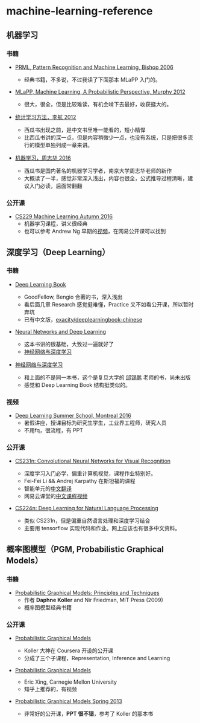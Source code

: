 # machine-learning-reference

## 机器学习

### 书籍
- [PRML, Pattern Recognition and Machine Learning, Bishop 2006](https://www.microsoft.com/en-us/research/people/cmbishop/)
  - 经典书籍，不多说，不过我读了下面那本 MLaPP 入门的。
  
- [MLaPP, Machine Learning, A Probabilistic Perspective, Murphy 2012](http://www.cs.ubc.ca/~murphyk/MLbook/)
  - 很大，很全，但是比较难读，有机会啃下去最好，收获挺大的。
  
- [统计学习方法，李航 2012](https://book.douban.com/subject/10590856/)
  - 西瓜书出现之前，是中文书里唯一能看的，短小精悍
  - 比西瓜书讲的深一点，但是内容稍微少一点，也没有系统，只是把很多流行的模型单独列成一章来讲。
  
- [机器学习，周志华 2016](http://cs.nju.edu.cn/zhouzh/zhouzh.files/publication/MLbook2016.htm)
  - 西瓜书是国内著名的机器学习学者，南京大学周志华老师的新作
  - 大概读了一半，感觉非常深入浅出，内容也很全，公式推导过程清晰，建议入门必读，后面常翻翻
  
### 公开课
- [CS229 Machine Learning Autumn 2016](http://cs229.stanford.edu/)
  - 机器学习课程，讲义很经典
  - 也可以参考 Andrew Ng 早期的[视频](http://open.163.com/special/opencourse/machinelearning.html)，在网易公开课可以找到


## 深度学习（Deep Learning）

### 书籍
- [Deep Learning Book](http://www.deeplearningbook.org/)
  - GoodFellow, Bengio 合著的书，深入浅出
  - 看后面几章 Research 感觉挺难懂，Practice 又不如看公开课，所以暂时弃坑
  - 已有中文版，[exacity/deeplearningbook-chinese](https://github.com/exacity/deeplearningbook-chinese)

- [Neural Networks and Deep Learning](http://neuralnetworksanddeeplearning.com/)
  - 这本书讲的很基础，大致过一遍就好了
  - [神经网络与深度学习](https://www.gitbook.com/book/tigerneil/neural-networks-and-deep-learning-zh/details)
  
- [神经网络与深度学习](https://github.com/nndl/nndl.github.io)
  - 和上面的不是同一本书，这个是复旦大学的 [邱锡鹏](http://nlp.fudan.edu.cn/xpqiu/) 老师的书，尚未出版
  - 感觉和 Deep Learning Book 结构挺类似的。

### 视频
- [Deep Learning Summer School, Montreal 2016](http://videolectures.net/deeplearning2016_montreal/)
  - 暑假讲座，授课目标为研究生学生，工业界工程师，研究人员
  - 不用fq，很流程，有 PPT
  
### 公开课
- [CS231n: Convolutional Neural Networks for Visual Recognition](http://cs231n.stanford.edu/)
  - 深度学习入门必学，偏重计算机视觉，课程作业特别好。
  - Fei-Fei Li && Andrej Karpathy 在斯坦福的课程
  - 智能单元的[中文翻译](https://zhuanlan.zhihu.com/p/21930884?refer=intelligentunit)
  - 网易云课堂的[中文课程视频](http://study.163.com/course/introduction/1003223001.htm#/courseDetail)

- [CS224n: Deep Learning for Natural Language Processing](http://web.stanford.edu/class/cs224n/)
  - 类似 CS231n，但是偏重自然语言处理和深度学习结合
  - 主要用 tensorflow 实现代码和作业。网上应该也有很多中文资料。
  

## 概率图模型（PGM, Probabilistic Graphical Models）

### 书籍
- [Probabilistic Graphical Models: Principles and Techniques](http://pgm.stanford.edu/) 
  - 作者 **Daphne Koller** and Nir Friedman, MIT Press (2009)
  - 概率图模型经典书籍

### 公开课
- [Probabilistic Graphical Models](https://www.coursera.org/specializations/probabilistic-graphical-models)
  - Koller 大神在 Coursera 开设的公开课
  - 分成了三个子课程，Representation, Inference and Learning

- [Probabilistic Graphical Models](http://www.cs.cmu.edu/~epxing/Class/10708-14/lecture.html)
  - Eric Xing, Carnegie Mellon University
  - 知乎上推荐的，有视频
  
- [Probabilistic Graphical Models Spring 2013](http://cs.nyu.edu/~dsontag/courses/pgm13/)
  - 非常好的公开课，**PPT 很不错**，参考了 Koller 的那本书
